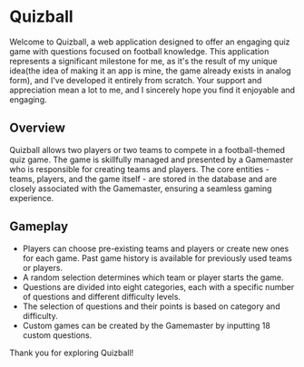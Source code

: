 # Quizball

Welcome to Quizball, a web application designed to offer an engaging quiz game with questions focused on football knowledge. This application represents a significant milestone for me, as it's the result of my unique idea(the idea of making it an app is mine, the game already exists in analog form), and I've developed it entirely from scratch. Your support and appreciation mean a lot to me, and I sincerely hope you find it enjoyable and engaging.

## Overview

Quizball allows two players or two teams to compete in a football-themed quiz game. The game is skillfully managed and presented by a Gamemaster who is responsible for creating teams and players. The core entities - teams, players, and the game itself - are stored in the database and are closely associated with the Gamemaster, ensuring a seamless gaming experience.

## Gameplay

- Players can choose pre-existing teams and players or create new ones for each game. Past game history is available for previously used teams or players.
- A random selection determines which team or player starts the game.
- Questions are divided into eight categories, each with a specific number of questions and different difficulty levels.
- The selection of questions and their points is based on category and difficulty.
- Custom games can be created by the Gamemaster by inputting 18 custom questions.

Thank you for exploring Quizball!
